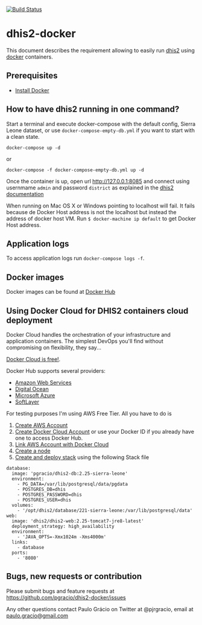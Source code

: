 [![Build Status](https://travis-ci.org/pgracio/dhis2-docker.svg?branch=master)](https://travis-ci.org/pgracio/dhis2-docker)

dhis2-docker
==============

This document describes the requirement allowing to easily run [dhis2](https://www.dhis2.org/) using [docker](https://www.docker.com/) containers.

Prerequisites
-------------

* [Install Docker](http://docs.docker.com/engine/installation/ "Documentation")


How to have dhis2 running in one command?
--------------

Start a terminal and execute docker-compose with the default config, Sierra Leone dataset, or use `docker-compose-empty-db.yml` if you want to start with a clean state.

```
docker-compose up -d
```

or

```
docker-compose -f docker-compose-empty-db.yml up -d
```

Once the container is up, open url http://127.0.0.1:8085 and connect using usernmame `admin` and password `district` as explained in the [dhis2 documentation](https://www.dhis2.org/doc/snapshot/en/user/html/ch02.html#d5e283)

When running on Mac OS X or Windows pointing to localhost will fail. It fails because de Docker Host address is not the localhost but instead the address of docker host VM. Run `$ docker-machine ip default` to get Docker Host address.

Application logs
--------------
To access application logs run `docker-compose logs -f`.  

Docker images
--------------
Docker images can be found at [Docker Hub](https://hub.docker.com/r/dhis2/dhis2-web/ "Docker Hub")

Using Docker Cloud for DHIS2 containers cloud deployment
-------------
Docker Cloud handles the orchestration of your infrastructure and application containers. The simplest DevOps you'll find without compromising on flexibility, they say...

[Docker Cloud is free!](https://cloud.docker.com/).

Docker Hub supports several providers:

* [Amazon Web Services](http://aws.amazon.com/ec2/pricing/)
* [Digital Ocean](https://www.digitalocean.com/)
* [Microsoft Azure]()
* [SoftLayer](http://www.softlayer.com/)

For testing purposes I'm using AWS Free Tier. All you have to do is

1. [Create AWS Account](https://portal.aws.amazon.com/gp/aws/developer/registration/index.html)
2. [Create Docker Cloud Account](https://cloud.docker.com/) or use your Docker ID if you already have one to access Docker Hub.
3. [Link AWS Account with Docker Cloud](https://support.tutum.co/support/solutions/articles/5000224910)
4. [Create a node](https://support.tutum.co/support/solutions/articles/5000523221-your-first-node)
5. [Create and deploy stack](https://support.tutum.co/support/solutions/articles/5000569899-stacks) using the following Stack file

```
database:
  image: 'pgracio/dhis2-db:2.25-sierra-leone'
  environment:
    - PG_DATA=/var/lib/postgresql/data/pgdata
    - POSTGRES_DB=dhis
    - POSTGRES_PASSWORD=dhis
    - POSTGRES_USER=dhis
  volumes:
    - '/opt/dhis2/database/221-sierra-leone:/var/lib/postgresql/data'
web:
  image: 'dhis2/dhis2-web:2.25-tomcat7-jre8-latest'
  deployment_strategy: high_availability
  environment:
    - 'JAVA_OPTS=-Xmx1024m -Xms4000m'
  links:
    - database
  ports:
    - '8080'
```


Bugs, new requests or contribution
--------------
Please submit bugs and feature requests at https://github.com/pgracio/dhis2-docker/issues

Any other questions contact Paulo Grácio on Twitter at @pjrgracio, email at paulo.gracio@gmail.com
